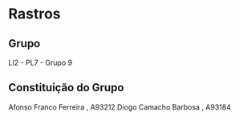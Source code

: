 # Rastros 

## Grupo

LI2 - PL7 - Grupo 9

## Constituição do Grupo

Afonso Franco Ferreira , A93212
Diogo Camacho Barbosa , A93184
